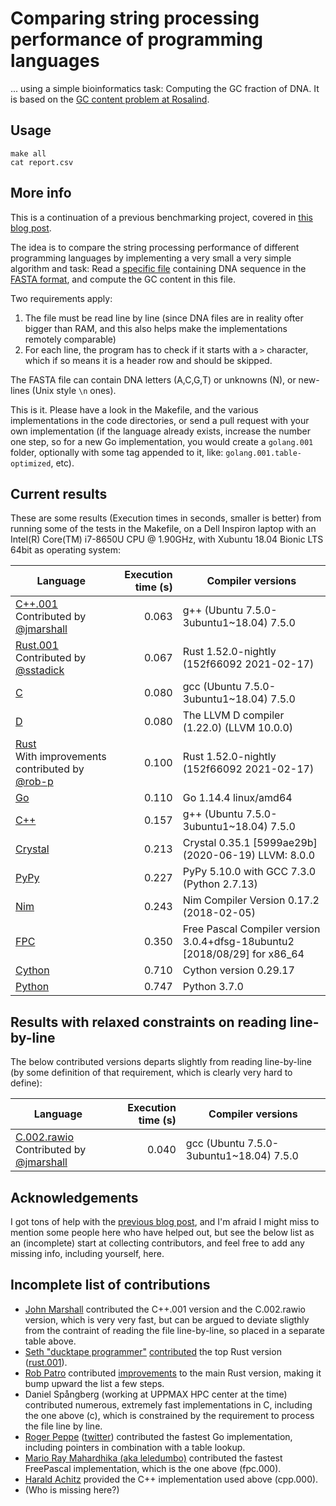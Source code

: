 # Comparing string processing performance of programming languages

... using a simple bioinformatics task: Computing the GC fraction of DNA. It is based on the [GC content problem at Rosalind](http://rosalind.info/problems/gc/).

## Usage

```
make all
cat report.csv
```

## More info

This is a continuation of a previous benchmarking project, covered in [this blog post](http://saml.rilspace.com/moar-languagez-gc-content-in-python-d-fpc-c-and-c).

The idea is to compare the string processing performance of different programming languages
by implementing a very small a very simple algorithm and task: Read a [specific file](http://ftp.ensembl.org/pub/release-67/fasta/homo_sapiens/dna/Homo_sapiens.GRCh37.67.dna_rm.chromosome.Y.fa.gz)
containing DNA sequence in the [FASTA format](https://en.wikipedia.org/wiki/FASTA_format),
and compute the GC content in this file.

Two requirements apply:

1. The file must be read line by line (since DNA files are in reality ofter
   bigger than RAM, and this also helps make the implementations remotely
   comparable)
2. For each line, the program has to check if it starts with a `>` character,
   which if so means it is a header row and should be skipped.

The FASTA file can contain DNA letters (A,C,G,T) or unknowns (N), or new-lines
(Unix style `\n` ones).

This is it. Please have a look in the Makefile, and the various implementations
in the code directories, or send a pull request with your own implementation
(if the language already exists, increase the number one step, so for a new Go
implementation, you would create a `golang.001` folder, optionally with some
tag appended to it, like: `golang.001.table-optimized`, etc).

## Current results

These are some results (Execution times in seconds, smaller is better) from
running some of the tests in the Makefile, on a Dell Inspiron laptop with an
Intel(R) Core(TM) i7-8650U CPU @ 1.90GHz, with Xubuntu 18.04 Bionic LTS 64bit
as operating system:

| Language                                                                                        | Execution time (s) | Compiler versions                                                         |
|-------------------------------------------------------------------------------------------------|-------------------:|---------------------------------------------------------------------------|
| [C++.001](cpp.001/gc.cpp)<br>Contributed by [@jmarshall](https://github.com/jmarshall)          |              0.063 | g++ (Ubuntu 7.5.0-3ubuntu1~18.04) 7.5.0                                   |
| [Rust.001](rust.001/src/main.rs)<br>Contributed by [@sstadick](https://github.com/sstadick)     |              0.067 | Rust 1.52.0-nightly (152f66092 2021-02-17)                                |
| [C](c/gc.c)                                                                                     |              0.080 | gcc (Ubuntu 7.5.0-3ubuntu1~18.04) 7.5.0                                   |
| [D](d/gc.d)                                                                                     |              0.080 | The LLVM D compiler (1.22.0) (LLVM 10.0.0)                                |
| [Rust](rust/src/main.rs)<br>With improvements contributed by [@rob-p](https://github.com/rob-p) |              0.100 | Rust 1.52.0-nightly (152f66092 2021-02-17)                                |
| [Go](go/gc.go)                                                                                  |              0.110 | Go 1.14.4 linux/amd64                                                     |
| [C++](cpp/gc.cpp)                                                                               |              0.157 | g++ (Ubuntu 7.5.0-3ubuntu1~18.04) 7.5.0                                   |
| [Crystal](crystal/gc.cr)                                                                        |              0.213 | Crystal 0.35.1 [5999ae29b] (2020-06-19) LLVM: 8.0.0                       |
| [PyPy](pypy/gc.py)                                                                              |              0.227 | PyPy 5.10.0 with GCC 7.3.0 (Python 2.7.13)                                |
| [Nim](nim/gc.nim)                                                                               |              0.243 | Nim Compiler Version 0.17.2 (2018-02-05)                                  |
| [FPC](gc.pas)                                                                                   |              0.350 | Free Pascal Compiler version 3.0.4+dfsg-18ubuntu2 [2018/08/29] for x86_64 |
| [Cython](cython/gc.pyx)                                                                         |              0.710 | Cython version 0.29.17                                                    |
| [Python](python/gc.py)                                                                          |              0.747 | Python 3.7.0                                                              |

## Results with relaxed constraints on reading line-by-line

The below contributed versions departs slightly from reading line-by-line (by
some definition of that requirement, which is clearly very hard to define):

| Language                                                                                       | Execution time (s) | Compiler versions                       |
|------------------------------------------------------------------------------------------------|-------------------:|-----------------------------------------|
| [C.002.rawio](c.002.rawio/gc.c)<br>Contributed by [@jmarshall](https://github.com/jmarshall)   |              0.040 | gcc (Ubuntu 7.5.0-3ubuntu1~18.04) 7.5.0 |

## Acknowledgements

I got tons of help with the [previous blog post](http://saml.rilspace.com/moar-languagez-gc-content-in-python-d-fpc-c-and-c),
and I'm afraid I might miss to mention some people here who have helped out,
but see the below list as an (incomplete) start at collecting contributors, and
feel free to add any missing info, including yourself, here.

## Incomplete list of contributions

- [John Marshall](https://github.com/jmarshall) contributed the C++.001 version
  and the C.002.rawio version, which is very very fast, but can be argued to
  deviate sligthly from the contraint of reading the file line-by-line, so
  placed in a separate table above.
- [Seth "ducktape programmer"](https://github.com/sstadick)
  [contributed](https://github.com/samuell/gccontent-benchmark/pull/2) the top
  Rust version ([rust.001](rust.001/src/main.rs)).
- [Rob Patro](https://github.com/rob-p) contributed
  [improvements](https://github.com/samuell/gccontent-benchmark/pull/1) to the
  main Rust version, making it bump upward the list a few steps.
- Daniel Spångberg (working at UPPMAX HPC center at the time) contributed
  numerous, extremely fast implementations in C, including the one above (c),
  which is constrained by the requirement to process the file line by line.
- [Roger Peppe](https://github.com/rogpeppe)
  ([twitter](https://twitter.com/rogpeppe)) contributed the fastest Go
  implementation, including pointers in combination with a table lookup.
- [Mario Ray Mahardhika (aka leledumbo)](https://github.com/leledumbo)
  contributed the fastest FreePascal implementation, which is the one above
  (fpc.000).
- [Harald Achitz](https://www.linkedin.com/in/harald-achitz-860657139/)
  provided the C++ implementation used above (cpp.000).
- (Who is missing here?)
